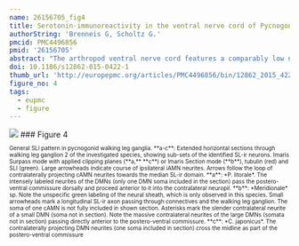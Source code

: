 ```yaml
---
name: 26156705_fig4
title: Serotonin-immunoreactivity in the ventral nerve cord of Pycnogonida--support for individually identifiable neurons as ancestral feature of the arthropod nervous system.
authorString: 'Brenneis G, Scholtz G.'
pmcid: PMC4496856
pmid: '26156705'
abstract: "The arthropod ventral nerve cord features a comparably low number of serotonin-immunoreactive neurons, occurring in segmentally repeated arrays. In different crustaceans and hexapods, these neurons have been individually identified\_and even inter-specifically homologized, based on their soma positions and neurite morphologies. Stereotypic sets of serotonin-immunoreactive neurons are also present in myriapods, whereas in the investigated chelicerates segmental neuron clusters with higher and variable cell numbers have been reported. This led to the suggestion that individually identifiable serotonin-immunoreactive neurons are an apomorphic feature of the Mandibulata. To test the validity of this neurophylogenetic hypothesis, we studied serotonin-immunoreactivity in three species of Pycnogonida (sea spiders). This group of marine arthropods is nowadays most plausibly resolved as sister group to all other extant chelicerates, rendering its investigation crucial for a reliable reconstruction of arthropod nervous system evolution.In all three investigated pycnogonids, the ventral walking leg ganglia contain different types of serotonin-immunoreactive neurons, the somata of which occurring mostly singly or in pairs within the ganglionic cortex. Several of these neurons are readily and consistently identifiable due to their stereotypic soma position and characteristic neurite morphology. They can be clearly homologized across different ganglia and different specimens as well as across the three species. Based on these homologous neurons, we reconstruct for their last common ancestor (presumably the pycnogonid stem species) a minimal repertoire of at least seven identified serotonin-immunoreactive neurons per hemiganglion. Beyond that, each studied species features specific pattern variations, which include also some neurons that were not reliably labeled in all specimens.Our results unequivocally demonstrate the presence of individually identifiable serotonin-immunoreactive neurons in the pycnogonid ventral nerve cord. Accordingly, the validity of this neuroanatomical feature as apomorphy of Mandibulata is questioned and we suggest it to be ancestral for arthropods instead. The pronounced disparities between the segmental pattern in pycnogonids and the one of studied euchelicerates call for denser sampling within the latter taxon. By contrast, overall similarities between the pycnogonid and myriapod patterns may be indicative of single cell homologies in these two taxa. This notion awaits further substantiation from future studies."
doi: 10.1186/s12862-015-0422-1
thumb_url: 'http://europepmc.org/articles/PMC4496856/bin/12862_2015_422_Fig4_HTML.gif'
figure_no: 4
tags:
  - eupmc
  - figure
---
```

<img src='http://europepmc.org/articles/PMC4496856/bin/12862_2015_422_Fig4_HTML.jpg' style='max-height: 300px'>
### Figure 4
<p style='font-size: 10px;'>General SLI pattern in pycnogonid walking leg ganglia. **a-c**: Extended horizontal sections through walking leg ganglion 2 of the investigated species, showing sub-sets of the identified SL-ir neurons. Imaris Surpass mode with applied clipping planes (**a,** **c**) or Imaris Section mode (**b**), tubulin (red) and SLI (green). Large arrowheads indicate course of ipsilateral iAMN neurites. Arrows follow the loop of contralaterally projecting cAMN neurites towards the median SL-ir domain. **a**: *P. litorale*. The intensely labeled neurites of the DMNs (only one DMN soma included in the section) pass the postero-ventral commissure dorsally and proceed anterior to it into the contralateral neuropil. **b**: *Meridionale* sp. Note the unspecific green labeling of the neural sheath, which is only observed in this species. Small arrowheads mark a longitudinal SL-ir axon passing through connectives and the walking leg ganglion. The soma of one cAMN is not fully included in shown section. Asterisks mark the slender contralateral neurite of a small DMN (soma not in section). Note the massive contralateral neurites of the large DMNs (somata not in section) passing directly anterior to the postero-ventral commissure. **c**: *C. japonicus*. The contralaterally projecting DMN neurites (one soma included in section) cross the midline as part of the postero-ventral commissure</p>